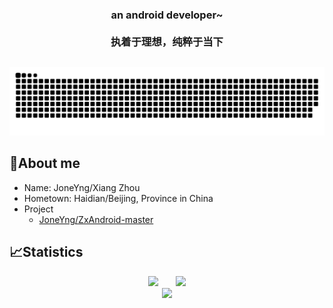 <div align="center">
<h3>an android developer~</br></br>执着于理想，纯粹于当下<h2/>
</div>

![](https://raw.githubusercontent.com/JoneYng/JoneYng/main/assets/github-contribution-grid-snake.svg)

## 🥱About me
- Name: JoneYng/Xiang Zhou
- Hometown: Haidian/Beijing,  Province in China
- Project
   - [JoneYng/ZxAndroid-master](https://github.com/JoneYng/ZxAndroid-master)
   
## 📈Statistics
<div align="center">
<span>&emsp;&emsp;</span>
<img height="170px" src="https://github-readme-stats.vercel.app/api?username=JoneYng" /><span>&emsp;&emsp;</span><img height="170px" src="https://github-readme-stats.vercel.app/api/top-langs/?username=JoneYng&layout=compact&langs_count=8" />
<span>&emsp;&emsp;</span>
</div>

<div align="center">
<!--      <img  src="https://github-readme-streak-stats.herokuapp.com/?user=JoneYng&theme=radical&hide_border=true&date_format=%5BY.%5Dn.j&locale=zh" /> -->
      <img  src="https://github-readme-streak-stats.herokuapp.com/?user=JoneYng" />
</div>

      
